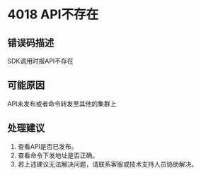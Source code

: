 # 4018 API不存在<a name="dgc_01_305"></a>

## 错误码描述<a name="zh-cn_topic_0000001114159026_se842c39d44ee45e587ca36bb50cf37c7"></a>

SDK调用时报API不存在

## 可能原因<a name="zh-cn_topic_0000001114159026_s658a289c6be04e6d8c6bee691c1aaa2e"></a>

API未发布或者命令转发至其他的集群上

## 处理建议<a name="zh-cn_topic_0000001114159026_section192884102474"></a>

1.  查看API是否已发布。
2.  查看命令下发地址是否正确。
3.  若上述建议无法解决问题，请联系客服或技术支持人员协助解决。

